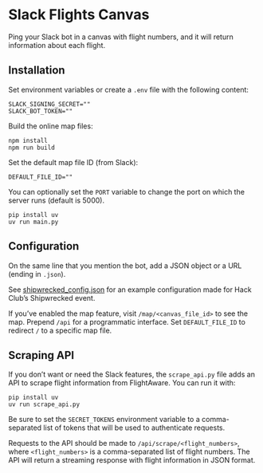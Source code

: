 # Slack Flights Canvas

Ping your Slack bot in a canvas with flight numbers, and it will return information about each flight.

## Installation

Set environment variables or create a `.env` file with the following content:

```dotenv
SLACK_SIGNING_SECRET=""
SLACK_BOT_TOKEN=""
```

Build the online map files:

```shell
npm install
npm run build
```

Set the default map file ID (from Slack):

```dotenv
DEFAULT_FILE_ID=""
```

You can optionally set the `PORT` variable to change the port on which the server runs (default is 5000).

```shell
pip install uv
uv run main.py
```

## Configuration

On the same line that you mention the bot, add a JSON object or a URL (ending in `.json`).

See [shipwrecked_config.json](shipwrecked_config.json) for an example configuration made for Hack Club’s Shipwrecked
event.

If you’ve enabled the map feature, visit `/map/<canvas_file_id>` to see the map. Prepend `/api` for a programmatic
interface. Set `DEFAULT_FILE_ID` to redirect `/` to a specific map file.

## Scraping API

If you don’t want or need the Slack features, the `scrape_api.py` file adds an API to scrape flight information from
FlightAware. You can run it with:

```shell
pip install uv
uv run scrape_api.py
```

Be sure to set the `SECRET_TOKENS` environment variable to a comma-separated list of tokens that will be used to
authenticate requests.

Requests to the API should be made to `/api/scrape/<flight_numbers>`, where `<flight_numbers>` is a comma-separated
list of flight numbers. The API will return a streaming response with flight information in JSON format.
